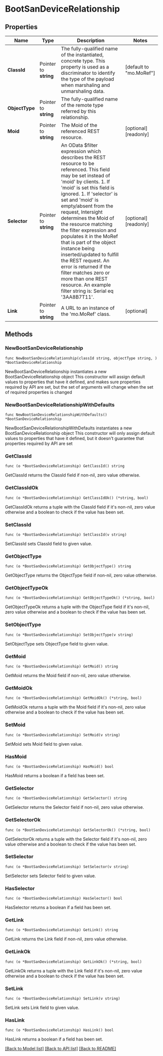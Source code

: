 # BootSanDeviceRelationship

## Properties

Name | Type | Description | Notes
------------ | ------------- | ------------- | -------------
**ClassId** | Pointer to **string** | The fully-qualified name of the instantiated, concrete type. This property is used as a discriminator to identify the type of the payload when marshaling and unmarshaling data. | [default to "mo.MoRef"]
**ObjectType** | Pointer to **string** | The fully-qualified name of the remote type referred by this relationship. | 
**Moid** | Pointer to **string** | The Moid of the referenced REST resource. | [optional] [readonly] 
**Selector** | Pointer to **string** | An OData $filter expression which describes the REST resource to be referenced. This field may be set instead of &#39;moid&#39; by clients. 1. If &#39;moid&#39; is set this field is ignored. 1. If &#39;selector&#39; is set and &#39;moid&#39; is empty/absent from the request, Intersight determines the Moid of the resource matching the filter expression and populates it in the MoRef that is part of the object instance being inserted/updated to fulfill the REST request. An error is returned if the filter matches zero or more than one REST resource. An example filter string is: Serial eq &#39;3AA8B7T11&#39;. | [optional] [readonly] 
**Link** | Pointer to **string** | A URL to an instance of the &#39;mo.MoRef&#39; class. | [optional] 

## Methods

### NewBootSanDeviceRelationship

`func NewBootSanDeviceRelationship(classId string, objectType string, ) *BootSanDeviceRelationship`

NewBootSanDeviceRelationship instantiates a new BootSanDeviceRelationship object
This constructor will assign default values to properties that have it defined,
and makes sure properties required by API are set, but the set of arguments
will change when the set of required properties is changed

### NewBootSanDeviceRelationshipWithDefaults

`func NewBootSanDeviceRelationshipWithDefaults() *BootSanDeviceRelationship`

NewBootSanDeviceRelationshipWithDefaults instantiates a new BootSanDeviceRelationship object
This constructor will only assign default values to properties that have it defined,
but it doesn't guarantee that properties required by API are set

### GetClassId

`func (o *BootSanDeviceRelationship) GetClassId() string`

GetClassId returns the ClassId field if non-nil, zero value otherwise.

### GetClassIdOk

`func (o *BootSanDeviceRelationship) GetClassIdOk() (*string, bool)`

GetClassIdOk returns a tuple with the ClassId field if it's non-nil, zero value otherwise
and a boolean to check if the value has been set.

### SetClassId

`func (o *BootSanDeviceRelationship) SetClassId(v string)`

SetClassId sets ClassId field to given value.


### GetObjectType

`func (o *BootSanDeviceRelationship) GetObjectType() string`

GetObjectType returns the ObjectType field if non-nil, zero value otherwise.

### GetObjectTypeOk

`func (o *BootSanDeviceRelationship) GetObjectTypeOk() (*string, bool)`

GetObjectTypeOk returns a tuple with the ObjectType field if it's non-nil, zero value otherwise
and a boolean to check if the value has been set.

### SetObjectType

`func (o *BootSanDeviceRelationship) SetObjectType(v string)`

SetObjectType sets ObjectType field to given value.


### GetMoid

`func (o *BootSanDeviceRelationship) GetMoid() string`

GetMoid returns the Moid field if non-nil, zero value otherwise.

### GetMoidOk

`func (o *BootSanDeviceRelationship) GetMoidOk() (*string, bool)`

GetMoidOk returns a tuple with the Moid field if it's non-nil, zero value otherwise
and a boolean to check if the value has been set.

### SetMoid

`func (o *BootSanDeviceRelationship) SetMoid(v string)`

SetMoid sets Moid field to given value.

### HasMoid

`func (o *BootSanDeviceRelationship) HasMoid() bool`

HasMoid returns a boolean if a field has been set.

### GetSelector

`func (o *BootSanDeviceRelationship) GetSelector() string`

GetSelector returns the Selector field if non-nil, zero value otherwise.

### GetSelectorOk

`func (o *BootSanDeviceRelationship) GetSelectorOk() (*string, bool)`

GetSelectorOk returns a tuple with the Selector field if it's non-nil, zero value otherwise
and a boolean to check if the value has been set.

### SetSelector

`func (o *BootSanDeviceRelationship) SetSelector(v string)`

SetSelector sets Selector field to given value.

### HasSelector

`func (o *BootSanDeviceRelationship) HasSelector() bool`

HasSelector returns a boolean if a field has been set.

### GetLink

`func (o *BootSanDeviceRelationship) GetLink() string`

GetLink returns the Link field if non-nil, zero value otherwise.

### GetLinkOk

`func (o *BootSanDeviceRelationship) GetLinkOk() (*string, bool)`

GetLinkOk returns a tuple with the Link field if it's non-nil, zero value otherwise
and a boolean to check if the value has been set.

### SetLink

`func (o *BootSanDeviceRelationship) SetLink(v string)`

SetLink sets Link field to given value.

### HasLink

`func (o *BootSanDeviceRelationship) HasLink() bool`

HasLink returns a boolean if a field has been set.


[[Back to Model list]](../README.md#documentation-for-models) [[Back to API list]](../README.md#documentation-for-api-endpoints) [[Back to README]](../README.md)



